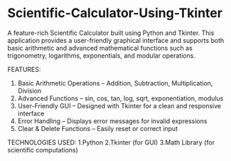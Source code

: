 # Scientific-Calculator-Using-Tkinter
A feature-rich Scientific Calculator built using Python and Tkinter. This application provides a user-friendly graphical interface and supports both basic arithmetic and advanced mathematical functions such as trigonometry, logarithms, exponentials, and modular operations.

FEATURES:
1. Basic Arithmetic Operations – Addition, Subtraction, Multiplication, Division
2. Advanced Functions – sin, cos, tan, log, sqrt, exponentiation, modulus
3. User-Friendly GUI – Designed with Tkinter for a clean and responsive interface
4. Error Handling – Displays error messages for invalid expressions
5. Clear & Delete Functions – Easily reset or correct input

TECHNOLOGIES USED:
1.Python
2.Tkinter (for GUI)
3.Math Library (for scientific computations)
